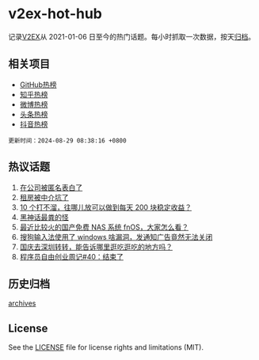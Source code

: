 # v2ex-hot-hub

 记录[V2EX](https://www.v2ex.com/)从 2021-01-06 日至今的热门话题。每小时抓取一次数据，按天[归档](archives)。
 
 ## 相关项目

- [GitHub热榜](https://github.com/snaildev/github-hot-hub)
- [知乎热榜](https://github.com/snaildev/zhihu-hot-hub)
- [微博热榜](https://github.com/snaildev/weibo-hot-hub)
- [头条热榜](https://github.com/snaildev/toutiao-hot-hub)
- [抖音热榜](https://github.com/snaildev/douyin-hot-hub)


 `更新时间：2024-08-29 08:38:16 +0800`

## 热议话题

1. [在公司被匿名表白了](https://www.v2ex.com/t/1068342)
1. [租房被中介坑了](https://www.v2ex.com/t/1068328)
1. [10 个打不溜，往哪儿放可以做到每天 200 块稳定收益？](https://www.v2ex.com/t/1068454)
1. [黑神话最粪的怪](https://www.v2ex.com/t/1068373)
1. [最近比较火的国产免费 NAS 系统 fnOS，大家怎么看？](https://www.v2ex.com/t/1068366)
1. [搜狗输入法使用了 windows 啥漏洞，发通知广告竟然无法关闭](https://www.v2ex.com/t/1068320)
1. [国庆去深圳转转，能告诉哪里逛吃逛吃的地方吗？](https://www.v2ex.com/t/1068383)
1. [程序员自由创业周记#40：结束了](https://www.v2ex.com/t/1068399)

## 历史归档

[archives](archives)

## License

See the [LICENSE](LICENSE) file for license rights and limitations (MIT).
